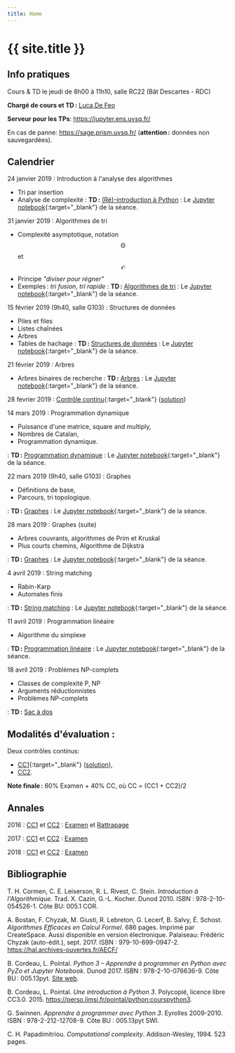 ```yaml
---
title: Home
---
```


# {{ site.title }}



## Info pratiques

Cours & TD le jeudi de 8h00 à 11h10, salle RC22 (Bât Descartes - RDC)

**Chargé de cours et TD :** [Luca De Feo](https://defeo.lu/)

**Serveur pour les TPs**: <https://jupyter.ens.uvsq.fr/>

En cas de panne: <https://sage.prism.uvsq.fr/> (**attention :**
  données non sauvegardées).

## Calendrier

24 janvier 2019
: Introduction à l'analyse des algorithmes
  
  - Tri par insertion
  - Analyse de complexité
: **TD :** [(Ré)-introduction à Python](tds/intro-python)
: Le [Jupyter notebook](https://defeo.lu/M1-AlgoProg-notebooks/#/nb/notebook/TD1){:target="_blank"} de la séance.


31 janvier 2019
: Algorithmes de tri
  
  - Complexité asymptotique, notation $$\mathcal{\Theta}$$ et $$\mathcal{O}$$
  - Principe *"diviser pour régner"*
  - Exemples : *tri fusion*, *tri rapide*
: **TD :** [Algorithmes de tri](tds/tris)
: Le [Jupyter notebook](https://defeo.lu/M1-AlgoProg-notebooks/#/nb/notebook/TD2){:target="_blank"} de la séance.


15 février 2019 (9h40, salle G103)
: Structures de données
  
  - Piles et files
  - Listes chaînées
  - Arbres
  - Tables de hachage
: **TD :** [Structures de données](tds/structures-donnees)
: Le [Jupyter notebook](https://defeo.lu/M1-AlgoProg-notebooks/#/nb/notebook/TD3){:target="_blank"} de la séance.


21 février 2019
: Arbres

  - Arbres binaires de recherche
: **TD :** [Arbres](tds/classes-arbres)
: Le [Jupyter notebook](https://defeo.lu/M1-AlgoProg-notebooks/#/nb/notebook/TD4){:target="_blank"} de la séance.


28 fevrier 2019
: [Contrôle continu](https://defeo.lu/M1-AlgoProg-notebooks/#/nb/notebook/CC1){:target="_blank"} ([solution](https://defeo.lu/M1-AlgoProg-notebooks/#/nb/notebook/CC1-solution))

14 mars 2019
: Programmation dynamique
  
  - Puissance d'une matrice, square and multiply,
  - Nombres de Catalan,
  - Programmation dynamique.
  
: **TD :** [Programmation dynamique](tds/prog-dynamique)
: Le [Jupyter notebook](https://defeo.lu/M1-AlgoProg-notebooks/#/nb/notebook/TD5){:target="_blank"} de la séance.

22 mars 2019 (9h40, salle G103)
: Graphes
  
  - Définitions de base,
  - Parcours, tri topologique.

: **TD :** [Graphes](tds/graphes)
: Le [Jupyter notebook](https://defeo.lu/M1-AlgoProg-notebooks/#/nb/notebook/TD6){:target="_blank"} de la séance.

28 mars 2019
: Graphes (suite)
  
  - Arbres couvrants, algorithmes de Prim et Kruskal
  - Plus courts chemins, Algorithme de Dijkstra

: **TD :** [Graphes](tds/graphes)
: Le [Jupyter notebook](https://defeo.lu/M1-AlgoProg-notebooks/#/nb/notebook/TD6){:target="_blank"} de la séance.

4 avril 2019
: String matching
  
  - Rabin-Karp
  - Automates finis

: **TD :** [String matching](tds/strings)
: Le [Jupyter notebook](https://defeo.lu/M1-AlgoProg-notebooks/#/nb/notebook/TD7){:target="_blank"} de la séance.

11 avril 2019
: Programmation linéaire
  
  - Algorithme du simplexe
  
: **TD :** [Programmation linéaire](tds/linprog)
: Le [Jupyter notebook](https://defeo.lu/M1-AlgoProg-notebooks/#/nb/notebook/TD8){:target="_blank"} de la séance.

18 avril 2019
: Problèmes NP-complets
  
  - Classes de complexité P, NP
  - Arguments réductionnistes
  - Problèmes NP-complets

: **TD :** [Sac à dos](tds/knapsack)


## Modalités d'évaluation :

Deux contrôles continus:

- [CC1](https://defeo.lu/M1-AlgoProg-notebooks/#/nb/notebook/CC1){:target="_blank"} ([solution](https://defeo.lu/M1-AlgoProg-notebooks/#/nb/notebook/CC1-solution)),
- [CC2](tds/binpacking).


**Note finale :** 60% Examen + 40% CC, où CC = (CC1 + CC2)/2


## Annales

2016
: [CC1](annales/2016-cc1.pdf) et  [CC2](annales/2016-cc2)
: [Examen](annales/2016-exam) et [Rattrapage](annales/2016-exam-2)
 
2017
: [CC1](annales/2017-cc1.pdf) et [CC2](annales/2017-cc2.pdf)
: [Examen](annales/2017-exam.pdf)
 
2018
: [CC1](annales/2018-CC1.pdf) et [CC2](annales/2018-CC2.pdf)
: [Examen](annales/2018-Exam.pdf)



## Bibliographie

T. H. Cormen, C. E. Leiserson, R. L. Rivest, C. Stein.
*Introduction à l'Algorithmique*.
Trad. X. Cazin, G.-L. Kocher. Dunod 2010.
ISBN : 978-2-10-054526-1. Côte BU: 005.1 COR.

A. Bostan, F. Chyzak, M. Giusti, R. Lebreton, G. Lecerf, B. Salvy, É. Schost.
*Algorithmes Efficaces en Calcul Formel*.
686 pages. Imprimé par CreateSpace. Aussi disponible en version électronique.
Palaiseau: Frédéric Chyzak (auto-édit.), sept. 2017.
ISBN : 979-10-699-0947-2. <https://hal.archives-ouvertes.fr/AECF/>

B. Cordeau, L. Pointal.
*Python 3 – Apprendre à programmer en Python avec PyZo et Jupyter Notebook*.
Dunod 2017.
ISBN : 978-2-10-076636-9. Côte BU : 005.13pyt.
[Site web](https://www.dunod.com/sciences-techniques/python-3-apprendre-programmer-en-python-avec-pyzo-et-jupyter-notebook).

B. Cordeau, L. Pointal.
*Une introduction à Python 3*.
Polycopié, licence libre CC3.0. 2015.
<https://perso.limsi.fr/pointal/python:courspython3>.

G. Swinnen.
*Apprendre à programmer avec Python 3*.
Eyrolles 2009-2010.
ISBN : 978-2-212-12708-9. Côte BU : 005.13pyt SWI.

C. H. Papadimitriou.
*Computational complexity*.
Addison-Wesley, 1994. 523 pages.

